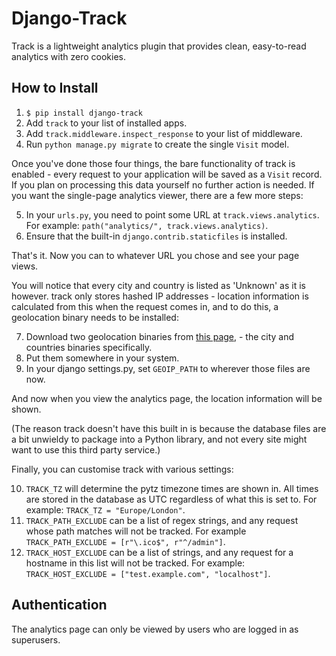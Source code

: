 # Django-Track

Track is a lightweight analytics plugin that provides clean, easy-to-read analytics with zero cookies.

## How to Install

1. ``$ pip install django-track``
2. Add ``track`` to your list of installed apps.
3. Add ``track.middleware.inspect_response`` to your list of middleware.
4. Run ``python manage.py migrate`` to create the single ``Visit`` model.

Once you've done those four things, the bare functionality of track is enabled - every request to your application will be saved as a ``Visit`` record. If you plan on processing this data yourself no further action is needed. If you want the single-page analytics viewer, there are a few more steps:

5. In your ``urls.py``, you need to point some URL at ``track.views.analytics``. For example: ``path("analytics/", track.views.analytics)``.
6. Ensure that the built-in ``django.contrib.staticfiles`` is installed.

That's it. Now you can to whatever URL you chose and see your page views.

You will notice that every city and country is listed as 'Unknown' as it is however. track only stores hashed IP addresses - location information is calculated from this when the request comes in, and to do this, a geolocation binary needs to be installed:

7. Download two geolocation binaries from [this page](https://dev.maxmind.com/geoip/geoip2/geolite2/), - the city and countries binaries specifically.
8. Put them somewhere in your system.
9. In your django settings.py, set ``GEOIP_PATH`` to wherever those files are now.

And now when you view the analytics page, the location information will be shown.

(The reason track doesn't have this built in is because the database files are a bit unwieldy to package into a Python library, and not every site might want to use this third party service.)

Finally, you can customise track with various settings:

10. ``TRACK_TZ`` will determine the pytz timezone times are shown in. All times are stored in the database as UTC regardless of what this is set to. For example: ``TRACK_TZ = "Europe/London"``.
11. ``TRACK_PATH_EXCLUDE`` can be a list of regex strings, and any request whose path matches will not be tracked. For example ``TRACK_PATH_EXCLUDE = [r"\.ico$", r"^/admin"]``.
12. ``TRACK_HOST_EXCLUDE`` can be a list of strings, and any request for a hostname in this list will not be tracked. For example: ``TRACK_HOST_EXCLUDE = ["test.example.com", "localhost"]``.

## Authentication

The analytics page can only be viewed by users who are logged in as superusers.